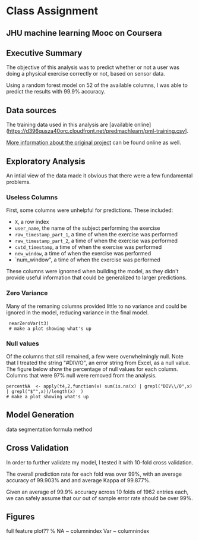 # Class Assignment
## JHU machine learning Mooc on Coursera

## Executive Summary

The objective of this analysis was to predict whether or not a user was doing a physical exercise correctly or not, based on sensor data.

Using a random forest model on 52 of the available columns, I was able to predict the results with 99.9% accuracy.

## Data sources 

The training data used in this analysis are [available online](https://d396qusza40orc.cloudfront.net/predmachlearn/pml-training.csv].

[More information about the original project](http://groupware.les.inf.puc-rio.br/har) can be found online as well. 

## Exploratory Analysis

An intial view of the data made it obvious that there were a few fundamental problems.

### Useless Columns

First, some columns were unhelpful for predictions. These included:

- `X`, a row index
- `user_name`, the name of the subject performing the exercise
- `raw_timestamp_part_1`, a time of when the exercise was performed
- `raw_timestamp_part_2`, a time of when the exercise was performed
- `cvtd_timestamp`, a time of when the exercise was performed
- `new_window`, a time of when the exercise was performed
- `num_window", a time of when the exercise was performed

These columns were ignorned when building the model, as they didn't provide useful information that could be generalized to larger predictions.

### Zero Variance

Many of the remaning columns provided little to no variance and could be ignored in the model, reducing variance in the final model.

```{r}
 nearZeroVar(t3)
 # make a plot showing what's up
 ```

### Null values

Of the columns that still remained, a few were overwhelmingly null. Note that I treated the string "#DIV/O", an error string from Excel, as a null value. The figure below show the percentage of null values for each column. Columns that were 97% null were removed from the analysis.

```{r}
percentNA  <- apply(t4,2,function(x) sum(is.na(x) | grepl("DIV\\/0",x) | grepl("$^",x))/length(x)  )
# make a plot showing what's up
```


## Model Generation

data segmentation
formula
method

## Cross Validation

In order to further validate my model, I tested it with 10-fold cross validation.

The overall prediction rate for each fold was over 99%, with an average accuracy of 99.903% and and average Kappa of 99.877%.

Given an average of 99.9% accuracy across 10 folds of 1962 entries each, we can safely assume that our out of sample error rate should be over 99%.

## Figures
full feature plot??
% NA ~ columnindex
Var ~ columnindex
